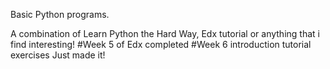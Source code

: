 Basic Python programs.

A combination of Learn Python the Hard Way, Edx tutorial or anything that i find interesting!
#Week 5 of Edx completed
#Week 6 introduction tutorial exercises
Just made it!

